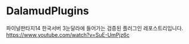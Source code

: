 # DalamudPlugins
파이널판타지14 한국서버 3눈달라에 들어가는 검증된 플러그인 레포스트리입니다.
https://www.youtube.com/watch?v=SuE-UmPjz6c
